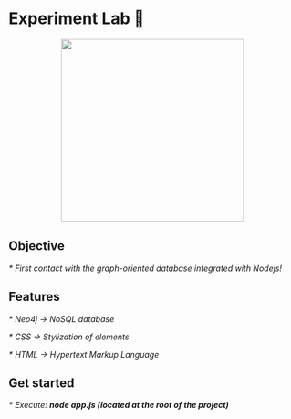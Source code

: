 # Experiment Lab 🧪

<p align="center"><img src="./src/assets/img/icon-readme.png" width="320" height="320" /></p>

## Objective
<p style="font-size:14px;"><i> * First contact with the graph-oriented database integrated with Nodejs! </i></p>

## Features
<p style="font-size:14px;"><i> * Neo4j -> NoSQL database</i></p>
<p style="font-size:14px;"><i> * CSS -> Stylization of elements </i></p>
<p style="font-size:14px;"><i> * HTML -> Hypertext Markup Language </i></p>

## Get started
<p style="font-size:14px;"><i> * Execute: <b>node app.js (located at the root of the project)</b></i></p>

